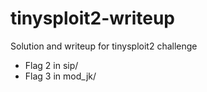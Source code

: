 # tinysploit2-writeup

Solution and writeup for tinysploit2 challenge

- Flag 2 in sip/
- Flag 3 in mod_jk/


